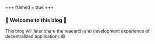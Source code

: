 +++
framed = true
+++

### :tada: Welcome to this blog :tada:

This blog will later share the research and development experience of decentralized applications
:smile: